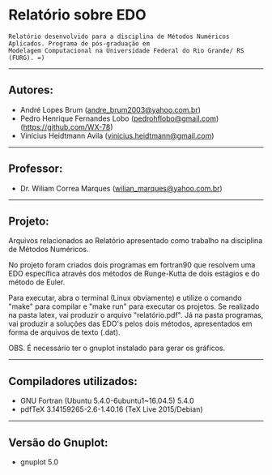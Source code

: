 # Relatório sobre EDO

    Relatório desenvolvido para a disciplina de Métodos Numéricos Aplicados. Programa de pós-graduação em 
    Modelagem Computacional na Universidade Federal do Rio Grande/ RS (FURG). =)
    
---

## Autores:

* André Lopes Brum (andre_brum2003@yahoo.com.br)
* Pedro Henrique Fernandes Lobo (pedrohflobo@gmail.com) (https://github.com/WX-78)
* Vinícius Heidtmann Avila (vinicius.heidtmann@gmail.com)

---
## Professor:
	
* Dr. Wiliam Correa Marques (wilian_marques@yahoo.com.br)

---
## Projeto:

Arquivos relacionados ao Relatório apresentado como trabalho na disciplina de Métodos Numéricos.


No projeto foram criados dois programas em fortran90 que resolvem uma EDO específica através dos métodos
de Runge-Kutta de dois estágios e do método de Euler.


Para executar, abra o terminal (Linux obviamente) e utilize o comando "make" para compilar e "make run" 
para executar os projetos. Se realizado na pasta latex, vai produzir o arquivo "relatório.pdf". Já na pasta 
programas, vai produzir a soluções das EDO's pelos dois métodos, apresentados em forma de arquivos de texto (.dat).


OBS. É necessário ter o gnuplot instalado para gerar os gráficos.

---
## Compiladores utilizados:

* GNU Fortran (Ubuntu 5.4.0-6ubuntu1~16.04.5) 5.4.0 
* pdfTeX 3.14159265-2.6-1.40.16 (TeX Live 2015/Debian)

---
## Versão do Gnuplot:

* gnuplot 5.0 


